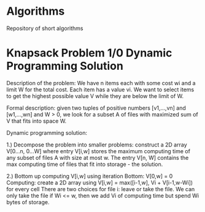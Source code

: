 # Algorithms
Repository of short algorithms 
# Knapsack Problem 1/0 Dynamic Programming Solution
Description of the problem: We have n items each with some cost wi and a limit W for the total cost. Each item has a value vi. We want to select items to get the highest possible value V while they are below the limit of W.

Formal description: given two tuples of positive numbers [v1,...,vn] and [w1,...,wn] and W > 0, we look for a subset A of files with maximized sum of V that fits into space W.

Dynamic programming solution:

1.) Decompose the problem into smaller problems: construct a 2D array V[0...n, 0...W] where entry V[i,w] stores the maximum computing time of any subset of files A with size at most w. The entry V[n, W] contains the max computing time of files that fit into storage - the solution.

2.) Bottom up computing V[i,w] using iteration
Bottom: V[0,w] = 0
Computing: create a 2D array using V[i,w] = max([i-1,w], Vi + V[i-1,w-Wi]) for every cell
There are two choices for file i: leave or take the file. We can only take the file if Wi <= w, then we add Vi of computing time but spend Wi bytes of storage.

